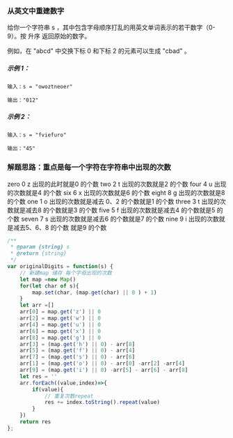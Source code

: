 ### 从英文中重建数字
给你一个字符串 s ，其中包含字母顺序打乱的用英文单词表示的若干数字（0-9）。按 升序 返回原始的数字。

例如，在 "abcd" 中交换下标 0 和下标 2 的元素可以生成 "cbad" 。

##### 示例 1：

    输入：s = "owoztneoer"

    输出："012"

##### 示例 2：

    输入：s = "fviefuro"

    输出："45"

### 解题思路：重点是每一个字符在字符串中出现的次数
zero  0  z 出现的此时就是0 的个数
two   2  t 出现的次数就是2 的个数
four  4  u 出现的次数就是4 的个数
six   6  x 出现的次数就是6 的个数
eight 8  g 出现的次数就是8 的个数
one   1  o 出现的次数就是减去 0、2 的个数就是1 的个数
three 3  t 出现的次数就是减去8 的个数就是3 的个数
five  5  f 出现的次数就是减去4 的个数就是5 的个数
seven 7  s 出现的次数就是减去6 的个数就是7 的个数
nine  9  i 出现的次数就是减去5、6、8 的个数 就是9 的个数

```js
/**
 * @param {string} s
 * @return {string}
 */
var originalDigits = function(s) {
    // 新建map 储存 每个字母出现的次数
    let map =new Map()
    for(let char of s){
        map.set(char, (map.get(char) || 0 ) + 1)
    }
    let arr =[]
    arr[0] = map.get('z') || 0
    arr[2] = map.get('w') || 0
    arr[4] = map.get('u') || 0
    arr[6] = map.get('x') || 0
    arr[8] = map.get('g') || 0
    arr[3] = (map.get('h') || 0) - arr[8]
    arr[5] = (map.get('f') || 0) - arr[4]
    arr[7] = (map.get('s') || 0) - arr[6]
    arr[1] = (map.get('o') || 0) - arr[0] -arr[2] -arr[4]
    arr[9] = (map.get('i') || 0) -arr[5] - arr[6] - arr[8]
    let res = ''
    arr.forEach((value,index)=>{
        if(value){
            // 重复次数repeat
            res += index.toString().repeat(value)
        }
    })
    return res
};
```